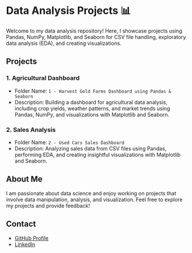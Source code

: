 # Data Analysis Projects 📊

Welcome to my data analysis repository! Here, I showcase projects using Pandas, NumPy, Matplotlib, and Seaborn for CSV file handling, exploratory data analysis (EDA), and creating visualizations.

## Projects

### 1. Agricultural Dashboard
- Folder Name: `1 - Harvest Gold Farms Dashboard using Pandas & Seaborn`
- Description: Building a dashboard for agricultural data analysis, including crop yields, weather patterns, and market trends using Pandas, NumPy, and visualizations with Matplotlib and Seaborn.

### 2. Sales Analysis
- Folder Name: `2 - Used Cars Sales Dashboard`
- Description: Analyzing sales data from CSV files using Pandas, performing EDA, and creating insightful visualizations with Matplotlib and Seaborn.

## About Me

I am passionate about data science and enjoy working on projects that involve data manipulation, analysis, and visualization. Feel free to explore my projects and provide feedback!

## Contact

- [GitHub Profile](https://github.com/Chanushkr)
- [LinkedIn](https://www.linkedin.com/in/chanush-kr)
